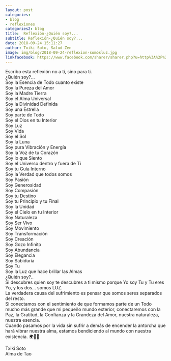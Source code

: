 ```yaml
---
layout: post
categories:
- blog
- reflexiones
categories2: blog
title:  Reflexión-¿Quién soy?...
subtitle: Reflexión-¿Quién soy?...
date: 2018-09-24 15:11:27
author: Txiki Soto, Salud-Zen
image: img/blog/2018-09-24-reflexion-somosluz.jpg
linkfacebook: https://www.facebook.com/sharer/sharer.php?u=http%3A%2F%2Fwww.salud-zen.com%2Fblog%2F2018%2F09%2F24%2Freflexion-quiensoy.html&amp;src=sdkpreparse
---
```

Escribo esta reflexión no a ti, sino para ti.  
¿Quién soy?...   
Soy la Esencia de Todo cuanto existe  
Soy la Pureza del Amor  
Soy la Madre Tierra  
Soy el Alma Universal  
Soy la Divinidad Definida  
Soy una Estrella  
Soy parte de Todo  
Soy el Dios en tu Interior  
Soy Luz  
Soy Vida  
Soy el Sol  
Soy la Luna  
Soy pura Vibración y Energía  
Soy la Voz de tu Corazón  
Soy lo que Siento  
Soy el Universo dentro y fuera de Ti  
Soy tu Guía Interno  
Soy la Verdad que todos somos  
Soy Pasión  
Soy Generosidad  
Soy Compasión  
Soy tu Destino    
Soy tu Principio y tu Final  
Soy la Unidad  
Soy el Cielo en tu Interior  
Soy Naturaleza  
Soy Ser Vivo   
Soy Movimiento  
Soy Transformación  
Soy Creación  
Soy Gozo Infinito  
Soy Abundancia  
Soy Elegancia  
Soy Sabiduría  
Soy Tu  
Soy la Luz que hace brillar las Almas  
¿Quién soy?..  
Si descubres quien soy te descubres a ti mismo porque Yo soy Tu y Tu eres Yo, y los dos... somos LUZ.  
La verdadera causa del sufrimiento es pensar que somos seres separados del resto.  
Si conectamos con el sentimiento de que formamos parte de un Todo mucho más grande que mi pequeño mundo exterior, conectaremos con la Paz, la Gratitud, la Confianza y la Grandeza del Amor, nuestra naturaleza, nuestra esencia.  
Cuando pasamos por la vida sin sufrir
a demás de encender la antorcha que hará vibrar nuestra alma, estamos bendiciendo al mundo con nuestra existencia. 🌍💫💚  

Txiki Soto  
Alma de Tao  
